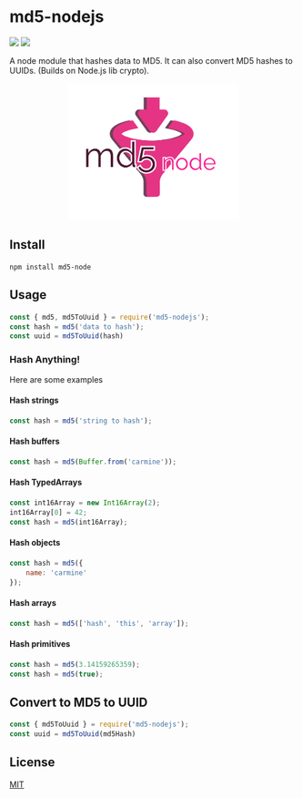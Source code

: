 # md5-nodejs

![](https://travis-ci.com/cdimascio/md5-node.svg?branch=master)
![](https://img.shields.io/badge/license-MIT-blue.svg)

A node module that hashes data to MD5. It can also convert MD5 hashes to UUIDs. (Builds on Node.js lib crypto).

<p align="center">
<img src="https://raw.githubusercontent.com/cdimascio/md5-node/master/assets/md5-node.png" width="300px">
</p>

## Install

```shell
npm install md5-node
```

## Usage

```javascript
const { md5, md5ToUuid } = require('md5-nodejs');
const hash = md5('data to hash');
const uuid = md5ToUuid(hash)
```

### Hash Anything!
Here are some examples

#### Hash strings
```javascript
const hash = md5('string to hash');
```
#### Hash buffers
```javascript
const hash = md5(Buffer.from('carmine'));
```
#### Hash TypedArrays
```javascript
const int16Array = new Int16Array(2);
int16Array[0] = 42;
const hash = md5(int16Array);
```

#### Hash objects
```javascript
const hash = md5({
    name: 'carmine'
});
```

#### Hash arrays
```javascript
const hash = md5(['hash', 'this', 'array']);
```

#### Hash primitives
```javascript
const hash = md5(3.14159265359);
const hash = md5(true);
```

## Convert to MD5 to UUID

```javascript
const { md5ToUuid } = require('md5-nodejs');
const uuid = md5ToUuid(md5Hash)
```

## License
[MIT](LICENSE)
